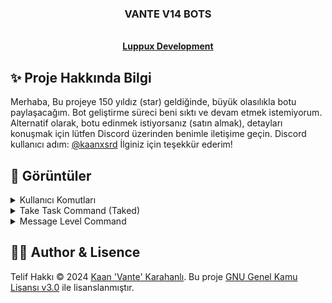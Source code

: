 <p align="center">
  <h3 align="center">VANTE V14 BOTS</h3>

  <p align="center">
    <br />
    <a href="https://discord.gg/luppux"><strong>Luppux Development</strong></a>
  </p>
</p>

## ✨ Proje Hakkında Bilgi
Merhaba, Bu projeye 150 yıldız (star) geldiğinde, büyük olasılıkla botu paylaşacağım. Bot geliştirme süreci beni sıktı ve devam etmek istemiyorum. Alternatif olarak, botu edinmek istiyorsanız (satın almak), detayları konuşmak için lütfen Discord üzerinden benimle iletişime geçin. Discord kullanıcı adım: [@kaanxsrd](https://discord.com/users/155545251866607616) İlginiz için teşekkür ederim!

## 🍭 Görüntüler

<details>
  <summary>Kullanıcı Komutları</summary>

  | Top Command (General)                                                                                       |
  | ----------------------------------------------------------------------------------------------------------- | 
  | <img src="https://github.com/vante-dev/Vante-Bots/assets/136744983/d3f1523f-4436-4fe9-adbb-293beab93cb5" /> |
  
  | ----------------------------------------------------------------------------------------------------------- | 
  | Top Command (General)                                                                                       |
  | <img src="https://github.com/vante-dev/Vante-Bots/assets/136744983/d3f1523f-4436-4fe9-adbb-293beab93cb5" /> |

</details>

<details>
  <summary>Take Task Command (Taked)</summary>

  | Task Command                                    | Top Command (Spesific)                           | Weekly Stat Command                              |
  | ----------------------------------------------- | ------------------------------------------------ | ------------------------------------------------ |
  | <img src="https://vante.dev/img/512x254.png" /> | <img src="https://vante.dev/img/512x254.png" />  | <img src="https://vante.dev/img/512x254.png" />  |

</details>

<details>
  <summary>Message Level Command</summary>

  | Voice Level Command                             | Ship                                            | Streamer Menu                                   |
  | ----------------------------------------------- | ----------------------------------------------- | ----------------------------------------------- |
  | <img src="https://vante.dev/img/512x254.png" /> | <img src="https://vante.dev/img/512x254.png" /> | <img src="https://vante.dev/img/512x254.png" /> |

</details>


## 🐻‍❄️ Author & Lisence


Telif Hakkı © 2024 [Kaan 'Vante' Karahanlı](https://github.com/vante-dev). Bu proje [GNU Genel Kamu Lisansı v3.0](https://github.com/vante-dev/Vante-Bots/blob/main/LICENSE) ile lisanslanmıştır.
